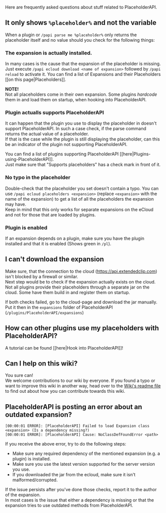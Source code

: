 [readme]: https://github.com/PlaceholderAPI/PlaceholderAPI/blob/docs/wiki/wiki/README.md

Here are frequently asked questions about stuff related to PlaceholderAPI.

## It only shows `%placeholder%` and not the variable
When a plugin or `/papi parse me %placeholder%` only returns the placeholder itself and no value should you check for the following things:

### The expansion is actually installed.
In many cases is the cause that the expansion of the placeholder is missing.  
Just execute `/papi ecloud download <name of expansion>` followed by `/papi reload` to activate it. You can find a list of Expansions and their Placeholders [[on this page|Placeholders]].

**NOTE!**  
Not all placeholders come in their own expansion. Some plugins *hardcode* them in and load them on startup, when hooking into PlaceholderAPI.

### Plugin actualls supports PlaceholderAPI
It can happen that the plugin you use to display the placeholder in doesn't support PlaceholderAPI. In such a case check, if the parse command returns the actual value of a placeholder.  
If that is the case while the plugin is still displaying the placeholder, can this be an indicator of the plugin not supporting PlaceholderAPI.

You can find a list of plugins supporting PlaceholderAPI [[here|Plugins-using-PlaceholderAPI]].  
Just make sure that "Supports placeholders" has a check mark in front of it.

### No typo in the placeholder
Double-check that the placeholder you set doesn't contain a typo. You can use `/papi ecloud placeholders <expansion>` (replace `<expansion>` with the name of the expansion) to get a list of all the placeholders the expansion may have.  
Keep in mind that this only works for separate expansions on the eCloud and not for those that are loaded by plugins.

### Plugin is enabled
If an expansion depends on a plugin, make sure you have the plugin installed and that it is enabled (Shows green in `/pl`).

## I can't download the expansion
Make sure, that the connection to the cloud (https://api.extendedclip.com) isn't blocked by a firewall or similar.  
Next step would be to check if the expansion actually exists on the cloud. Not all plugins provide their placeholders through a separate jar on the cloud. Some have them build in and register them on startup.

If both checks failed, go to the cloud-page and download the jar manually. Put it then in the `expansions` folder of PlaceholderAPI (`/plugins/PlaceholderAPI/expansions`)

## How can other plugins use my placeholders with PlaceholderAPI?
A tutorial can be found [[here|Hook into PlaceholderAPI]]!

## Can I help on this wiki?
You sure can!  
We welcome contributions to our wiki by everyone. If you found a typo or want to improve this wiki in another way, head over to the [Wiki's readme file][readme] to find out about how you can contribute towards this wiki.

## PlaceholderAPI is posting an error about an outdated expansion?
```
[00:00:01 ERROR]: [PlaceholderAPI] Failed to load Expansion class <expansion> (Is a dependency missing?)
[00:00:01 ERROR]: [PlaceholderAPI] Cause: NoClassDefFoundError <path>
```

If you receive the above error, try to do the following steps:

- Make sure any required dependency of the mentioned expansion (e.g. a plugin) is installed.
- Make sure you use the latest version supported for the server version you use.
- If you downloaded the jar from the ecloud, make sure it isn't malformed/corrupted.

If the issue persists after you've done those checks, report it to the author of the expansion.  
In most cases is the issue that either a dependency is missing or that the expansion tries to use outdated methods from PlaceholderAPI.
